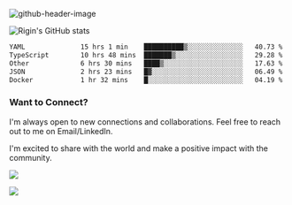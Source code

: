 
![github-header-image](https://github.com/riginoommen/riginoommen/assets/3840244/889cae65-df55-4cda-86cc-bf21bf1f2e96)

![Rigin's GitHub stats](https://github-readme-stats.vercel.app/api?username=riginoommen\&show_icons=true\&show=reviews,discussions_started,discussions_answered,prs_merged,prs_merged_percentage)


<!--START_SECTION:waka-->

```txt
YAML              15 hrs 1 min    ██████████▒░░░░░░░░░░░░░░   40.73 %
TypeScript        10 hrs 48 mins  ███████▒░░░░░░░░░░░░░░░░░   29.28 %
Other             6 hrs 30 mins   ████▒░░░░░░░░░░░░░░░░░░░░   17.63 %
JSON              2 hrs 23 mins   █▓░░░░░░░░░░░░░░░░░░░░░░░   06.49 %
Docker            1 hr 32 mins    █░░░░░░░░░░░░░░░░░░░░░░░░   04.19 %
```

<!--END_SECTION:waka-->

### Want to Connect?

I'm always open to new connections and collaborations. Feel free to reach out to me on Email/LinkedIn.

I'm excited to share with the world and make a positive impact with the community.

![](https://komarev.com/ghpvc/?username=riginoommen)

![](https://hit.yhype.me/github/profile?user_id=3840244)

